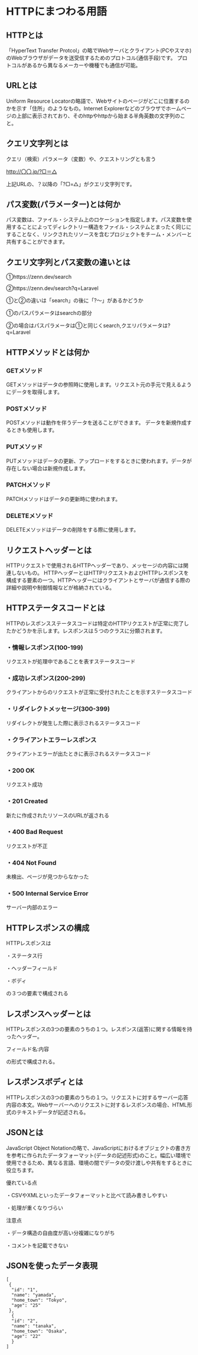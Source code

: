 # HTTPにまつわる用語

## HTTPとは

「HyperText Transfer Protcol」の略でWebサーバとクライアント(PCやスマホ)のWebブラウザがデータを送受信するためのプロトコル(通信手段)です。
プロトコルがあるから異なるメーカーや機種でも通信が可能。



## URLとは

Uniform Resource Locatorの略語で、Webサイトのページがどこに位置するのかを示す「住所」のようなもの。Internet Explorerなどのブラウザでホームページの上部に表示されており、そのhttpやhttpから始まる半角英数の文字列のこと。

## クエリ文字列とは

クエリ（検索）パラメータ（変数）や、クエストリングとも言う

http://〇〇.jp/?▢＝△

上記URLの、？以降の「?▢=△」がクエリ文字列です。

## パス変数(パラメーター)とは何か

パス変数は、ファイル・システム上のロケーションを指定します。パス変数を使用することによってディレクトリー構造をファイル・システムとまったく同じにすることなく、リンクされたリソースを含むプロジェクトをチーム・メンバーと共有することができます。

## クエリ文字列とパス変数の違いとは

①https://zenn.dev/search

②https://zenn.dev/search?q=Laravel

①と②の違いは「search」の後に「?～」があるかどうか

①のパスパラメータはsearchの部分

②の場合はパスパラメータは①と同じくsearch,クエリパラメータは?q=Laravel

## HTTPメソッドとは何か

### GETメソッド
GETメソッドはデータの参照時に使用します。リクエスト元の手元で見えるようにデータを取得します。

### POSTメソッド
POSTメソッドは動作を伴うデータを送ることができます。
データを新規作成するときも使用します。

### PUTメソッド
PUTメソッドはデータの更新、アップロードをするときに使われます。データが存在しない場合は新規作成します。

### PATCHメソッド
PATCHメソッドはデータの更新時に使われます。


### DELETEメソッド
DELETEメソッドはデータの削除をする際に使用します。

## リクエストヘッダーとは
HTTPリクエストで使用されるHTTPヘッダーであり、メッセージの内容には関連しないもの。
HTTPヘッダーとはHTTPリクエストおよびHTTPレスポンスを構成する要素の一つ。HTTPヘッダーにはクライアントとサーバが通信する際の詳細や説明や制御情報などが格納されている。

## HTTPステータスコードとは
HTTPのレスポンスステータスコードは特定のHTTPリクエストが正常に完了したかどうかを示します。レスポンスは５つのクラスに分類されます。

### ・情報レスポンス(100-199)　
リクエストが処理中であることを表すステータスコード
### ・成功レスポンス(200-299)　
クライアントからのリクエストが正常に受付されたことを示すステータスコード
### ・リダイレクトメッセージ(300-399)　
リダイレクトが発生した際に表示されるステータスコード
### ・クライアントエラーレスポンス　
クライアントエラーが出たときに表示されるステータスコード

### ・200 OK
リクエスト成功
### ・201 Created
新たに作成されたリソースのURLが返される
### ・400 Bad Request
リクエストが不正
### ・404 Not Found 
未検出、ページが見つからなかった
### ・500 Internal Service Error
サーバー内部のエラー

## HTTPレスポンスの構成
HTTPレスポンスは

・ステータス行

・ヘッダーフィールド

・ボディ

の３つの要素で構成される

## レスポンスヘッダーとは
HTTPレスポンスの3つの要素のうちの１つ。レスポンス(返答)に関する情報を持ったヘッダー。

フィールド名:内容

の形式で構成される。

## レスポンスボディとは
HTTPレスポンスの3つの要素のうちの１つ。リクエストに対するサーバー応答内容の本文。Webサーバーへのリクエストに対するレスポンスの場合、HTML形式のテキストデータが記述される。

## JSONとは
JavaScript Object Notationの略で、JavaScriptにおけるオブジェクトの書き方を参考に作られたデータフォーマット(データの記述形式)のこと。幅広い環境で使用できるため、異なる言語、環境の間でデータの受け渡しや共有をするときに役立ちます。

優れている点

・CSVやXMLといったデータフォーマットと比べて読み書きしやすい

・処理が重くなりづらい

注意点

・データ構造の自由度が高い分複雑になりがち

・コメントを記載できない

## JSONを使ったデータ表現
```
[
 {
  "id": "1", 
  "name": "yamada",
  "home_town": "Tokyo",
  "age": "25"
 },
  {
  "id": "2", 
  "name": "tanaka",
  "home_town": "Osaka", 
  "age": "22"
  }
]
```
